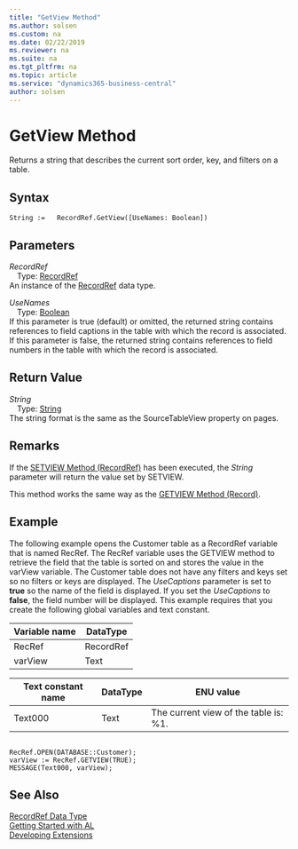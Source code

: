 ```yaml
---
title: "GetView Method"
ms.author: solsen
ms.custom: na
ms.date: 02/22/2019
ms.reviewer: na
ms.suite: na
ms.tgt_pltfrm: na
ms.topic: article
ms.service: "dynamics365-business-central"
author: solsen
---
```

[//]: # (START>DO_NOT_EDIT)
[//]: # (IMPORTANT:Do not edit any of the content between here and the END>DO_NOT_EDIT.)
[//]: # (Any modifications should be made in the .xml files in the ModernDev repo.)
# GetView Method
Returns a string that describes the current sort order, key, and filters on a table.


## Syntax
```
String :=   RecordRef.GetView([UseNames: Boolean])
```
## Parameters
*RecordRef*  
&emsp;Type: [RecordRef](recordref-data-type.md)  
An instance of the [RecordRef](recordref-data-type.md) data type.  

*UseNames*  
&emsp;Type: [Boolean](../boolean/boolean-data-type.md)  
If this parameter is true (default) or omitted, the returned string contains references to field captions in the table with which the record is associated. If this parameter is false, the returned string contains references to field numbers in the table with which the record is associated.  


## Return Value
*String*  
&emsp;Type: [String](../string/string-data-type.md)  
The string format is the same as the SourceTableView property on pages.  


[//]: # (IMPORTANT: END>DO_NOT_EDIT)

## Remarks  
 If the [SETVIEW Method \(RecordRef\)](../../methods/devenv-setview-method-recordref.md) has been executed, the *String* parameter will return the value set by SETVIEW.  
  
 This method works the same way as the [GETVIEW Method \(Record\)](../../methods/devenv-getview-method-record.md).  
  
## Example  
 The following example opens the Customer table as a RecordRef variable that is named RecRef. The RecRef variable uses the GETVIEW method to retrieve the field that the table is sorted on and stores the value in the varView variable. The Customer table does not have any filters and keys set so no filters or keys are displayed. The *UseCaptions* parameter is set to **true** so the name of the field is displayed. If you set the *UseCaptions* to **false**, the field number will be displayed. This example requires that you create the following global variables and text constant.  
  
|Variable name|DataType|  
|-------------------|--------------|  
|RecRef|RecordRef|  
|varView|Text|  
  
|Text constant name|DataType|ENU value|  
|------------------------|--------------|---------------|  
|Text000|Text|The current view of the table is: %1.|  
  
```  
  
RecRef.OPEN(DATABASE::Customer);  
varView := RecRef.GETVIEW(TRUE);  
MESSAGE(Text000, varView);  
```  
  

## See Also
[RecordRef Data Type](recordref-data-type.md)  
[Getting Started with AL](../../devenv-get-started.md)  
[Developing Extensions](../../devenv-dev-overview.md)